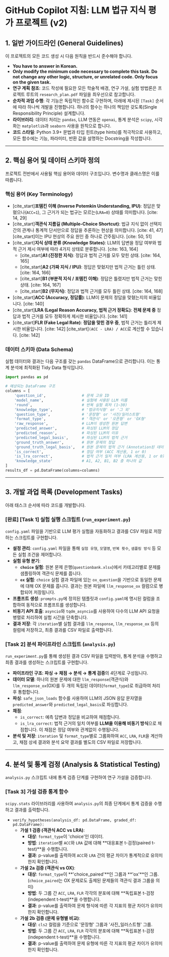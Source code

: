 # GitHub Copilot 지침: LLM 법규 지식 평가 프로젝트 (v2)

## 1\. 일반 가이드라인 (General Guidelines)

이 프로젝트의 모든 코드 생성 시 다음 원칙을 반드시 준수해야 합니다.

  * **You have to answer in Korean.**
  * **Only modify the minimum code necessary to complete this task. Do not change any other logic, structure, or unrelated code. Only focus on the given task.**
  * **연구 계획 참조**: 코드 작성에 필요한 모든 학술적 배경, 연구 가설, 실험 방법론은 프로젝트 루트의 `research_plan.pdf` 파일을 최우선으로 참고합니다.
  * **순차적 과업 수행**: 각 기능은 독립적인 함수로 구현하며, 아래에 제시된 `[Task]` 순서에 따라 하나씩 개발을 진행합니다. 하나의 함수는 하나의 책임만 갖도록(Single Responsibility Principle) 설계합니다.
  * **라이브러리**: 데이터 처리는 `pandas`, LLM 연동은 `openai`, 통계 분석은 `scipy`, 시각화는 `matplotlib`과 `seaborn` 사용을 원칙으로 합니다.
  * **코드 스타일**: Python 3.9+ 문법과 타입 힌트(type hints)를 적극적으로 사용하고, 모든 함수에는 기능, 파라미터, 반환 값을 설명하는 Docstring을 작성합니다.

-----

## 2\. 핵심 용어 및 데이터 스키마 정의

프로젝트 전반에서 사용될 핵심 용어와 데이터 구조입니다. 변수명과 클래스명은 이를 따릅니다.

### 핵심 용어 (Key Terminology)

  * [cite\_start]**포템킨 이해 (Inverse Potemkin Understanding, IPU)**: 정답은 맞혔으나(`ACC=1`), 그 근거가 되는 법규는 모르는(`LRA=0`) 상태를 의미합니다. [cite: 14, 29]
  * [cite\_start]**객관식 지름길 (Multiple-Choice Shortcut)**: 법규 지식 없이 선택지 간의 관계나 통계적 단서만으로 정답을 추론하는 현상을 의미합니다. [cite: 41, 47] [cite\_start]이는 IPU 현상의 주요 원인 중 하나로 간주됩니다. [cite: 50, 51]
  * [cite\_start]**지식 상태 분류 (Knowledge States)**: LLM의 답변을 정답 여부와 법적 근거 제시 여부에 따라 4가지 상태로 분류합니다. [cite: 163, 164]
      * [cite\_start]**A1 (진정한 지식)**: 정답과 법적 근거를 모두 맞힌 상태. [cite: 164, 165]
      * [cite\_start]**A2 (가짜 지식 / IPU)**: 정답은 맞혔지만 법적 근거는 틀린 상태. [cite: 164, 166]
      * [cite\_start]**B1 (부분적 지식 / 포템킨 이해)**: 정답은 틀렸지만 법적 근거는 맞힌 상태. [cite: 164, 167]
      * [cite\_start]**B2 (무지식)**: 정답과 법적 근거를 모두 틀린 상태. [cite: 164, 168]
  * [cite\_start]**ACC (Accuracy, 정답률)**: LLM이 문제의 정답을 맞혔는지의 비율입니다. [cite: 140]
  * [cite\_start]**LRA (Legal Reason Accuracy, 법적 근거 정확도)**: **전체 문제 중** 정답과 법적 근거를 모두 정확하게 제시한 비율입니다. [cite: 141]
  * [cite\_start]**FLR (Fake Legal Rate)**: **정답을 맞힌 경우 중**, 법적 근거는 틀리게 제시한 비율입니다. [cite: 142] [cite\_start]`(ACC - LRA) / ACC`로 계산할 수 있습니다. [cite: 142]

### 데이터 스키마 (Data Schema)

실험 데이터와 결과는 다음 구조를 갖는 `pandas` DataFrame으로 관리합니다. 이는 통계 분석에 최적화된 Tidy Data 형식입니다.

```python
import pandas as pd

# 예상되는 DataFrame 구조
columns = [
    'question_id',                # 문제 고유 ID
    'model_name',                 # 실험에 사용된 LLM 이름
    'round',                      # 반복 실험 회차 (1~30)
    'knowledge_type',             # '법규지식형' or '그 외'
    'question_type',              # '문장형' or '사진/일러스트형'
    'format_type',                # '객관식' or '오픈형' or 'OX형'
    'raw_response',               # LLM이 생성한 원본 답변
    'predicted_answer',           # 파싱된 LLM의 정답
    'predicted_reason',           # 파싱된 LLM의 이유
    'predicted_legal_basis',      # 파싱된 LLM의 법적 근거
    'ground_truth_answer',        # 원본 문제의 정답
    'ground_truth_legal_basis',   # 원본 문제의 법적 근거 (Annotation된 데이터)
    'is_correct',                 # 정답 여부 (ACC 계산용, 1 or 0)
    'is_lra_correct',             # 법적 근거 일치 여부 (LRA 계산용, 1 or 0)
    'knowledge_state'             # A1, A2, B1, B2 중 하나의 값
]
results_df = pd.DataFrame(columns=columns)
```

-----

## 3. 개발 과업 목록 (Development Tasks)

아래 태스크 순서에 따라 코드를 개발합니다.

### [완료] [Task 1] 실험 실행 스크립트 (`run_experiment.py`)

`config.yaml` 파일을 기반으로 LLM 평가 실험을 자동화하고 결과를 CSV 파일로 저장하는 스크립트를 구현합니다.

-   **설정 관리**: `config.yaml` 파일을 통해 `실험 유형`, `모델명`, `반복 횟수`, `샘플링 방식` 등 모든 실험 조건을 제어합니다.
-   **실험 유형 분기**:
    -   **`choice` 실험**: 원본 문제 은행(`questionbank.xlsx`)에서 카테고리별로 문제를 샘플링하여 객관식 문제를 풉니다.
    -   **`ox` 실험**: `choice` 실험 결과 파일에 있는 `ox_question`을 기반으로 동일한 문제에 대해 OX 문제를 풉니다. 결과는 원본 파일에 `llm_response_ox` 컬럼으로 병합되어 저장됩니다.
-   **프롬프트 생성**: `prompts.py`에 정의된 템플릿과 `config.yaml`에 명시된 컬럼을 조합하여 동적으로 프롬프트를 생성합니다.
-   **비동기 API 호출**: `asyncio`와 `tqdm_asyncio`를 사용하여 다수의 LLM API 요청을 병렬로 처리하여 실험 시간을 단축합니다.
-   **결과 저장**: 각 `iteration`별 실험 결과를 `llm_response`, `llm_response_ox` 등의 컬럼에 저장하고, 최종 결과를 CSV 파일로 출력합니다.

### [Task 2] 분석 파이프라인 스크립트 (`analysis.py`)

`run_experiment.py`를 통해 생성된 결과 CSV 파일을 입력받아, 통계 분석을 수행하고 최종 결과를 생성하는 스크립트를 구현합니다.

-   **파이프라인 구조**: **파싱 → 채점 → 분석 → 통계 검증**의 4단계로 구성됩니다.
-   **데이터 모델**: 하나의 원본 문제에 대한 `llm_response`(객관식)와 `llm_response_ox`(OX)를 두 개의 독립된 데이터(`format_type`)로 취급하여 처리 후 통합합니다.
-   **파싱**: `safe_json_loads` 함수를 사용하여 LLM의 JSON 응답 문자열을 `predicted_answer`와 `predicted_legal_basis`로 파싱합니다.
-   **채점**:
    -   `is_correct`: 예측 답변과 정답을 비교하여 채점합니다.
    -   `is_lra_correct`: 법적 근거의 일치 여부를 **LLM을 이용해 비동기 방식**으로 채점합니다. 이 채점은 정답 여부와 관계없이 수행됩니다.
-   **분석 및 저장**: `iteration` 및 `format_type`별로 그룹화하여 `ACC`, `LRA`, `FLR`을 계산하고, 채점 상세 결과와 분석 요약 결과를 별도의 CSV 파일로 저장합니다.

-----

## 4. 분석 및 통계 검정 (Analysis & Statistical Testing)

`analysis.py` 스크립트 내에 통계 검증 단계를 구현하여 연구 가설을 검증합니다.

### [Task 3] 가설 검증 통계 함수

`scipy.stats` 라이브러리를 사용하여 `analysis.py`의 최종 단계에서 통계 검증을 수행하고 결과를 출력합니다.

-   `verify_hypotheses(analysis_df: pd.DataFrame, graded_df: pd.DataFrame):`
    -   **가설 1 검증 (객관식 ACC vs LRA)**:
        -   **대상**: `format_type`이 'choice'인 데이터.
        -   **방법**: `iteration`별 `ACC`와 `LRA` 값에 대해 **대응표본 t-검정(paired t-test)**을 수행합니다.
        -   **결과**: p-value를 출력하여 `ACC`와 `LRA` 간의 평균 차이가 통계적으로 유의미한지 확인합니다.
    -   **가설 2a 검증 (객관식 vs OX)**:
        -   **대상**: `format_type`이 **'choice_paired'**인 그룹과 **'ox'**인 그룹. (`choice_paired`는 OX 문제로도 출제된 문제들의 객관식 결과 그룹을 의미)
        -   **방법**: 두 그룹 간 `ACC`, `LRA`, `FLR` 각각의 분포에 대해 **독립표본 t-검정(independent t-test)**을 수행합니다.
        -   **결과**: p-value를 출력하여 문제 형식에 따른 각 지표의 평균 차이가 유의미한지 확인합니다.
    -   **가설 2b 검증 (문제 유형별 비교)**:
        -   **대상**: `cls2` 컬럼을 기준으로 '문장형' 그룹과 '사진_일러스트형' 그룹.
        -   **방법**: 두 그룹 간 `ACC`, `LRA`, `FLR` 각각의 분포에 대해 **독립표본 t-검정(independent t-test)**을 수행합니다.
        -   **결과**: p-value를 출력하여 문제 유형에 따른 각 지표의 평균 차이가 유의미한지 확인합니다.